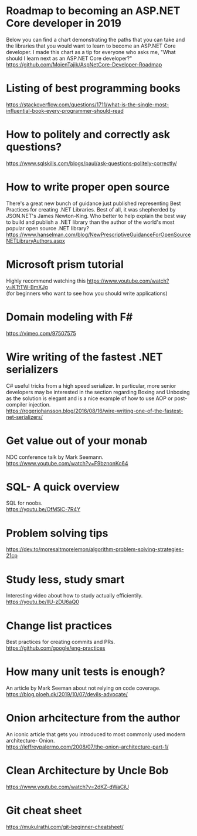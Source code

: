 # Roadmap to becoming an ASP.NET Core developer in 2019
Below you can find a chart demonstrating the paths that you can take 
and the libraries that you would want to learn to become an ASP.NET 
Core developer. I made this chart as a tip for everyone who asks me, 
"What should I learn next as an ASP.NET Core developer?"  
https://github.com/MoienTajik/AspNetCore-Developer-Roadmap

# Listing of best programming books
https://stackoverflow.com/questions/1711/what-is-the-single-most-influential-book-every-programmer-should-read

# How to politely and correctly ask questions?
https://www.sqlskills.com/blogs/paul/ask-questions-politely-correctly/

# How to write proper open source
There's a great new bunch of guidance just published representing 
Best Practices for creating .NET Libraries. 
Best of all, it was shepherded by JSON.NET's James Newton-King. 
Who better to help explain the best way to build and publish a .NET 
library than the author of the world's most popular open source .NET library?
https://www.hanselman.com/blog/NewPrescriptiveGuidanceForOpenSourceNETLibraryAuthors.aspx

# Microsoft prism tutorial
Highly recommend watching this 
https://www.youtube.com/watch?v=KTtTW-BmXJg  
(for beginners who want to see how you should write applications)

# Domain modeling with F#
https://vimeo.com/97507575

# Wire writing of the fastest .NET serializers
C# useful tricks from a high speed serializer.
In particular, more senior developers may be interested in the section regarding Boxing and Unboxing
as the solution is elegant and is a nice example of how to use AOP or post-compiler injection.  
https://rogerjohansson.blog/2016/08/16/wire-writing-one-of-the-fastest-net-serializers/  

# Get value out of your monab
NDC conference talk by Mark Seemann.  
https://www.youtube.com/watch?v=F9bznonKc64

# SQL- A quick overview
SQL for noobs.  
https://youtu.be/OfM5lC-7R4Y

# Problem solving tips
https://dev.to/moresaltmorelemon/algorithm-problem-solving-strategies-21cp

# Study less, study smart
Interesting video about how to study actually efficientily.  
https://youtu.be/IlU-zDU6aQ0

# Change list practices
Best practices for creating commits and PRs.  
https://github.com/google/eng-practices

# How many unit tests is enough?
An article by Mark Seeman about not relying on code coverage.  
https://blog.ploeh.dk/2019/10/07/devils-advocate/

# Onion arhcitecture from the author
An iconic article that gets you introduced to most commonly used modern architecture- Onion.  
https://jeffreypalermo.com/2008/07/the-onion-architecture-part-1/

# Clean Architecture by Uncle Bob
https://www.youtube.com/watch?v=2dKZ-dWaCiU

# Git cheat sheet
https://mukulrathi.com/git-beginner-cheatsheet/